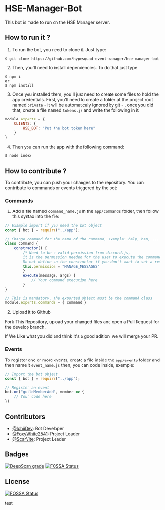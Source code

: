 # HSE-Manager-Bot
This bot is made to run on the HSE Manager server.
## How to run it ?
1. To run the bot, you need to clone it. Just type:
```shell
$ git clone https://github.com/hypesquad-event-manager/hse-manager-bot
```
2. Then, you'll need to install dependencies. To do that just type:
```shell
$ npm i
or
$ npm install
```
3. Once you installed them, you'll just need to create some files to hold the app credentials. First, you'll need to create a folder at the project root named `private` - it will be automaticaly ignored by git - , once you did that, create a file named `tokens.js` and write the following in it:
```js
module.exports = {
    CLIENTS: {
        HSE_BOT: "Put the bot token here"
    }
}
``` 
4. Then you can run the app with the following command:
```shell
$ node index
```

## How to contribute ?
To contribute, you can push your changes to the repository. You can contribute to commands or events triggered by the bot:

### Commands
1. Add a file named `command_name.js` in the `app/commands` folder, then follow this syntax into the file:
```js
// Example import if you need the bot object
const { bot } = require("../app"); 

// Change command for the name of the command, exemple: help, ban, ...
class command {
    constructor() {
        /* Need to be a valid permission from discord.js, 
        it is the permission needed for the user to execute the command.
        Do not define in the constructor if you don't want to set a restriction*/
        this.permission = "MANAGE_MESSAGES" 
        }
        execute(message, args) {
            // Your command execution here
        }
}

// This is mandatory, the exported object must be the command class
module.exports.commands = { command }
```
2. Upload it to Github

Fork This Repository, upload your changed files and open a Pull Request for the develop branch.

If We Like what you did and think it's a good adition, we will merge your PR.

### Events
To register one or more events, create a file inside the `app/events` folder and then name it `event_name.js` then, you can code inside, exemple:
```js
// Import the bot object
const { bot } = require("../app");

// Register an event
bot.on("guildMemberAdd", member => {
    // Your code here
})
```

## Contributors
- [@IchiiDev](https://github.com/IchiiDev): Bot Developer
- [@FoxyWhite2541](https://github.com/FoxyWhite2541): Project Leader
- [@ScarVite](https://github.com/ScarVite): Project Leader

## Badges
[![DeepScan grade](https://deepscan.io/api/teams/10219/projects/13905/branches/246157/badge/grade.svg)](https://deepscan.io/dashboard#view=project&tid=10219&pid=13905&bid=246157)
[![FOSSA Status](https://app.fossa.com/api/projects/git%2Bgithub.com%2FHypeSquad-Event-Manager%2FHSE-Manager-Bot.svg?type=shield)](https://app.fossa.com/projects/git%2Bgithub.com%2FHypeSquad-Event-Manager%2FHSE-Manager-Bot?ref=badge_shield)


## License
[![FOSSA Status](https://app.fossa.com/api/projects/git%2Bgithub.com%2FHypeSquad-Event-Manager%2FHSE-Manager-Bot.svg?type=large)](https://app.fossa.com/projects/git%2Bgithub.com%2FHypeSquad-Event-Manager%2FHSE-Manager-Bot?ref=badge_large)

test
